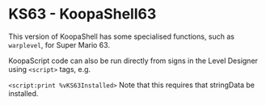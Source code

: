 # KS63 - KoopaShell63
This version of KoopaShell has some specialised functions, such as `warplevel`, for Super Mario 63.

KoopaScript code can also be run directly from signs in the Level Designer using `<script>` tags, e.g.

`<script:print %vKS63Installed>`
Note that this requires that stringData be installed.
